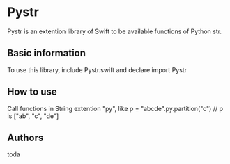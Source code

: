 # Pystr

Pystr is an extention library of Swift to be available functions of Python str.

## Basic information

To use this library, include Pystr.swift and declare
import Pystr

## How to use

Call functions in String extention "py", like
p = "abcde".py.partition("c") // p is ["ab", "c", "de"]

## Authors

toda
